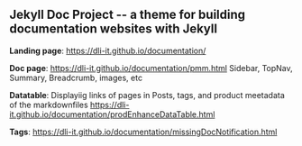 ## Jekyll Doc Project -- a theme for building documentation websites with Jekyll

**Landing page**: https://dli-it.github.io/documentation/

**Doc page**: https://dli-it.github.io/documentation/pmm.html
Sidebar, TopNav, Summary, Breadcrumb, images, etc

**Datatable**: 
Displayiig links of pages in Posts, tags, and product meetadata of the markdownfiles 
https://dli-it.github.io/documentation/prodEnhanceDataTable.html

**Tags**: https://dli-it.github.io/documentation/missingDocNotification.html
